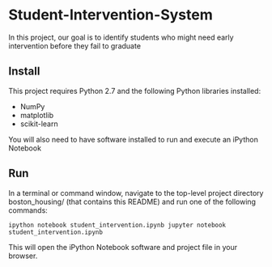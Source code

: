 # Student-Intervention-System
In this project, our goal is to identify students who might need early intervention before they fail to graduate

## Install

This project requires Python 2.7 and the following Python libraries installed:

- NumPy
- matplotlib
- scikit-learn

You will also need to have software installed to run and execute an iPython Notebook

## Run
In a terminal or command window, navigate to the top-level project directory boston_housing/ (that contains this README) and run one of the following commands:

`ipython notebook student_intervention.ipynb jupyter notebook student_intervention.ipynb`

This will open the iPython Notebook software and project file in your browser.
